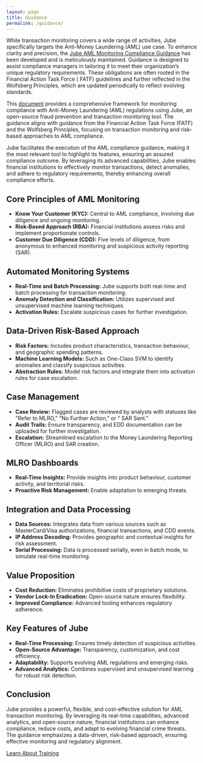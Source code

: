 ```yaml
---
layout: page
title: Guidance
permalink: /guidance/
---
```


While transaction monitoring covers a wide range of activities, Jube specifically targets the Anti-Money Laundering (AML)
use case. To enhance clarity and precision,
the [Jube AML Monitoring Compliance Guidance](https://jube.io/JubeAMLMonitoringComplianceGuidance.pdf) has been
developed and is
meticulously maintained. Guidance is designed to assist compliance managers in tailoring it to meet their
organization’s unique regulatory requirements. These obligations are often rooted in the Financial Action Task Force (
FATF) guidelines and further reflected in the Wolfsberg Principles, which are updated periodically to reflect evolving
standards.

This [document](https://jube.io/JubeAMLMonitoringComplianceGuidance.pdf) provides a comprehensive framework for
monitoring
compliance with Anti-Money Laundering (AML) regulations using Jube, an open-source fraud prevention and transaction
monitoring tool. The guidance aligns with guidance from the
Financial Action Task Force (FATF) and the Wolfsberg Principles, focusing on transaction monitoring and risk-based
approaches to AML compliance.

Jube facilitates the execution of the AML compliance guidance, making it the most relevant tool to highlight its
features, ensuring an assured compliance outcome. By leveraging its advanced capabilities, Jube enables financial
institutions to effectively monitor transactions, detect anomalies, and adhere to regulatory requirements, thereby
enhancing overall compliance efforts.

## Core Principles of AML Monitoring

- **Know Your Customer (KYC):** Central to AML compliance, involving due diligence and ongoing monitoring.
- **Risk-Based Approach (RBA):** Financial institutions assess risks and implement proportionate controls.
- **Customer Due Diligence (CDD):** Five levels of diligence, from anonymous to enhanced monitoring and suspicious
  activity reporting (SAR).

## Automated Monitoring Systems

- **Real-Time and Batch Processing:** Jube supports both real-time and batch processing for transaction monitoring.
- **Anomaly Detection and Classification:** Utilizes supervised and unsupervised machine learning techniques.
- **Activation Rules:** Escalate suspicious cases for further investigation.

## Data-Driven Risk-Based Approach

- **Risk Factors:** Includes product characteristics, transaction behaviour, and geographic spending patterns.
- **Machine Learning Models:** Such as One-Class SVM to identify anomalies and classify suspicious activities.
- **Abstraction Rules:** Model risk factors and integrate them into activation rules for case escalation.

## Case Management

- **Case Review:** Flagged cases are reviewed by analysts with statuses like "Refer to MLRO," "No Further Action," or "
  SAR Sent."
- **Audit Trails:** Ensure transparency, and EDD documentation can be uploaded for further investigation.
- **Escalation:** Streamlined escalation to the Money Laundering Reporting Officer (MLRO) and SAR creation.

## MLRO Dashboards

- **Real-Time Insights:** Provide insights into product behaviour, customer activity, and territorial risks.
- **Proactive Risk Management:** Enable adaptation to emerging threats.

## Integration and Data Processing

- **Data Sources:** Integrates data from various sources such as MasterCard/Visa authorizations, financial transactions,
  and CDD events.
- **IP Address Decoding:** Provides geographic and contextual insights for risk assessment.
- **Serial Processing:** Data is processed serially, even in batch mode, to simulate real-time monitoring.

## Value Proposition

- **Cost Reduction:** Eliminates prohibitive costs of proprietary solutions.
- **Vendor Lock-In Eradication:** Open-source nature ensures flexibility.
- **Improved Compliance:** Advanced tooling enhances regulatory adherence.

## Key Features of Jube

- **Real-Time Processing:** Ensures timely detection of suspicious activities.
- **Open-Source Advantage:** Transparency, customization, and cost efficiency.
- **Adaptability:** Supports evolving AML regulations and emerging risks.
- **Advanced Analytics:** Combines supervised and unsupervised learning for robust risk detection.

## Conclusion

Jube provides a powerful, flexible, and cost-effective solution for AML transaction monitoring. By leveraging its
real-time capabilities, advanced analytics, and open-source nature, financial institutions can enhance compliance,
reduce costs, and adapt to evolving financial crime threats. The guidance emphasizes a data-driven, risk-based
approach, ensuring effective monitoring and regulatory alignment.

<div class="hero__subscribe">
  <a href="/training" class="button button--primary section-button">Learn About Training</a>
</div>